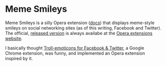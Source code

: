 Meme Smileys
============

Meme Smileys is a silly Opera extension
([docs](http://dev.opera.com/articles/view/opera-extensions-quick-documentation-overview/))
that displays meme-style smileys on social networking sites (as of
this writing, Facebook and Twitter). The official,
[released version](https://addons.opera.com/addons/extensions/details/meme-smileys/)
is always availabe at the
[Opera extensions website](https://addons.opera.com/addons/extensions/).

I basically thought
[Troll-emoticons for Facebook & Twitter](https://chrome.google.com/webstore/detail/hndllphbhpadfpoikpaofkkkpkpnmjik),
a Google Chrome extension, was funny, and implemented an Opera
extension inspired by it.
